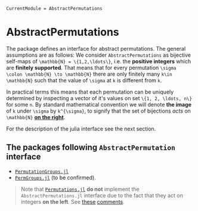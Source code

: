 ```@meta
CurrentModule = AbstractPermutations
```

# AbstractPermutations

The package defines an interface for abstract permutations.
The general assumptions are as follows:
We consider `AbstractPermutations` as bijective self-maps of
``\mathbb{N} = \{1,2,\ldots\}``, i.e. the **positive integers** which are
**finitely supported**. That means that for every permutation
``\sigma \colon \mathbb{N} \to \mathbb{N}`` there are only finitely many
``k\in \mathbb{N}`` such that the value of ``\sigma`` at ``k`` is different
from ``k``.

In practical terms this means that each permutation can be uniquely determined
by inspecting a vector of it's values on set ``\{1, 2, \ldots, n\}`` for some
``n``. By standard mathematical convention we will denote **the image** of
``k`` under ``\sigma`` by ``k^{\sigma}``, to signify that the set of bijections
_acts_ on ``\mathbb{N}``
[**on the right**](https://en.wikipedia.org/wiki/Group_action#Right_group_action).

For the description of the julia interface see the next section.

## The packages following `AbstractPermutation` interface

* [`PermutationGroups.jl`](https://github.com/kalmarek/PermutationGroups.jl)
* [`PermGroups.jl`](https://github.com/jmichel7/PermGroups.jl/) (to be confirmed).

> Note that [`Permutations.jl`](https://github.com/scheinerman/Permutations.jl) **do not** implement the `AbstractPermutations.jl` interface due to the fact that they act on integers **on the left**. See [these](https://github.com/scheinerman/Permutations.jl/issues/42#issuecomment-1826868005) [comments](https://github.com/scheinerman/Permutations.jl/issues/42#issuecomment-1830242636).
